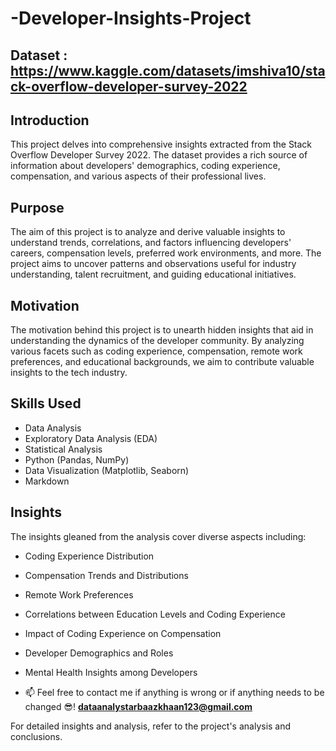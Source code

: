 # -Developer-Insights-Project
## Dataset : https://www.kaggle.com/datasets/imshiva10/stack-overflow-developer-survey-2022
## Introduction
This project delves into comprehensive insights extracted from the Stack Overflow Developer Survey 2022. The dataset provides a rich source of information about developers' demographics, coding experience, compensation, and various aspects of their professional lives.

## Purpose
The aim of this project is to analyze and derive valuable insights to understand trends, correlations, and factors influencing developers' careers, compensation levels, preferred work environments, and more. The project aims to uncover patterns and observations useful for industry understanding, talent recruitment, and guiding educational initiatives.

## Motivation
The motivation behind this project is to unearth hidden insights that aid in understanding the dynamics of the developer community. By analyzing various facets such as coding experience, compensation, remote work preferences, and educational backgrounds, we aim to contribute valuable insights to the tech industry.

## Skills Used
- Data Analysis
- Exploratory Data Analysis (EDA)
- Statistical Analysis
- Python (Pandas, NumPy)
- Data Visualization (Matplotlib, Seaborn)
- Markdown

## Insights
The insights gleaned from the analysis cover diverse aspects including:
- Coding Experience Distribution
- Compensation Trends and Distributions
- Remote Work Preferences
- Correlations between Education Levels and Coding Experience
- Impact of Coding Experience on Compensation
- Developer Demographics and Roles
- Mental Health Insights among Developers

- 📫 Feel free to contact me if anything is wrong or if anything needs to be changed 😎!  **dataanalystarbaazkhaan123@gmail.com**

For detailed insights and analysis, refer to the project's analysis and conclusions.
